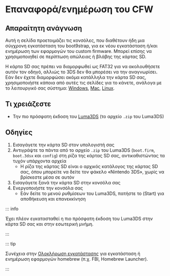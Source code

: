 # Επαναφορά/ενημέρωση του CFW

## Απαραίτητη ανάγνωση

Αυτή η σελίδα προετοιμάζει τις κονσόλες, που διαθέτουν ήδη μια σύγχρονη εγκατάσταση του boot9strap, για εκ νέου εγκατάσταση ή/και ενημέρωση των εφαρμογών του custom firmware. Μπορεί επίσης να χρησιμοποιηθεί σε περίπτωση απώλειας ή βλάβης της κάρτας SD.

Η κάρτα SD σας πρέπει να διαμορφωθεί ως FAT32 για να ακολουθήσετε αυτόν τον οδηγό, αλλιώς το 3DS δεν θα μπορέσει να την αναγνωρίσει. Εάν δεν έχετε διαμορφώσει ακόμα κατάλληλα την κάρτα SD σας, χρησιμοποιήστε κάποια από αυτές τις σελίδες για το κάνετε, ανάλογα με το λειτουργικό σας σύστημα: [Windows](formatting-sd-\(windows\)), [Mac](formatting-sd-\(mac\)), [Linux](formatting-sd-\(linux\)).

## Τι χρειάζεστε

- Την πιο πρόσφατη έκδοση του [Luma3DS](https://github.com/LumaTeam/Luma3DS/releases/latest) (το αρχείο `.zip` του Luma3DS)

## Οδηγίες

1. Εισαγάγετε την κάρτα SD στον υπολογιστή σας
2. Αντιγράψτε τα πάντα από το αρχείο `.zip` του Luma3DS (`boot.firm`, `boot.3dsx` και `config`) στη ρίζα της κάρτας SD σας, αντικαθιστώντας τα τυχόν υπάρχοντα αρχεία
   - Η ρίζα της κάρτας SD είναι ο αρχικός κατάλογος της κάρτας SD σας, όπου μπορείτε να δείτε τον φάκελο «Nintendo 3DS», χωρίς να βρίσκεστε μέσα σε αυτόν
3. Εισαγάγετε ξανά την κάρτα SD στην κονσόλα σας
4. Ενεργοποιήστε την κονσόλα σας
   - Εάν δείτε το μενού ρυθμίσεων του Luma3DS, πατήστε το (Start) για αποθήκευση και επανεκκίνηση

::: info

Έχει πλέον εγκατασταθεί η πιο πρόσφατη έκδοση του Luma3DS στην κάρτα SD σας και στην εσωτερική μνήμη.

:::

::: tip

Συνέχεια στην [Ολοκλήρωση εγκατάστασης](finalizing-setup) για εγκατάσταση ή ενημέρωση εφαρμογών homebrew (π.χ. FBI, Homebrew Launcher).

:::
